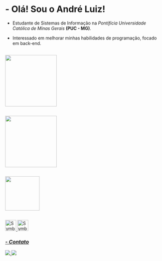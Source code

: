 
# - Olá! Sou o André Luiz! 

- Estudante de Sistemas de Informação na *Pontifícia Universidade Católica de Minas Gerais* **(PUC - MG)**.

- Interessado em melhorar minhas habilidades de programação, focado em back-end.


## 

 <a href="https://github.com/AndreLViana">
   
 <img height= "165em" src="https://github-readme-stats.vercel.app/api?username=AndreLViana&theme=vision-friendly-dark&show_icons=true&include_all_commits=true&hide_border=true" />

##
  
 <img height= '165em' src="http://github-readme-streak-stats.herokuapp.com?user=AndreLViana&theme=vision-friendly-dark&hide_border=true&date_format=j%20M%5B%20Y%5D" />

##
   
 <img height= "110em" src="https://github-readme-stats.vercel.app/api/top-langs/?username=AndreLViana&theme=vision-friendly-dark&langs_count=8&layout=compact&hide_border=true" />

##

 <img alt="Symbol-HTML" src="https://cdn.jsdelivr.net/gh/devicons/devicon/icons/html5/html5-original.svg" width="35" height="35"/> 
 <img alt="Symbol-CSS" src="https://cdn.jsdelivr.net/gh/devicons/devicon/icons/css3/css3-original.svg" width="35" height="35"/>
   
### *- Contato*

<div align="left">
   <a href = "mailto: vianaribeiroandreluiz@gmail.com"> <img src= https://img.shields.io/badge/Gmail-D14836?style=for-the-badge&logo=gmail&logoColor=white target="_blank"> </a>
   <a href = "https://www.linkedin.com/in/andrelvr/"> <img src= https://img.shields.io/badge/LinkedIn-0077B5?style=for-the-badge&logo=linkedin&logoColor=white target="_blank"> </a>
</div>
  















<!---
AndreLViana/AndreLViana is a ✨ special ✨ repository because its `README.md` (this file) appears on your GitHub profile.
You can click the Preview link to take a look at your changes.
--->

